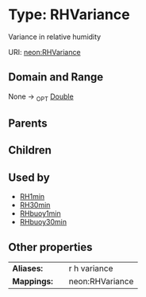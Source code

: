 
# Type: RHVariance


Variance in relative humidity

URI: [neon:RHVariance](https://data.neonscience.org/RHVariance)


## Domain and Range

None ->  <sub>OPT</sub> [Double](types/Double.md)

## Parents


## Children


## Used by

 * [RH1min](RH1min.md)
 * [RH30min](RH30min.md)
 * [RHbuoy1min](RHbuoy1min.md)
 * [RHbuoy30min](RHbuoy30min.md)

## Other properties

|  |  |  |
| --- | --- | --- |
| **Aliases:** | | r h variance |
| **Mappings:** | | neon:RHVariance |

